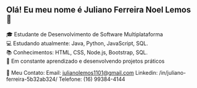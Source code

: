 ## Olá! Eu meu nome é Juliano Ferreira Noel Lemos 👋

🎓 Estudante de Desenvolvimento de Software Multiplataforma  
💻 Estudando atualmente: Java, Python, JavaScript, SQL.  
📚 Conhecimentos: HTML, CSS, Node.js, Bootstrap, SQL.    
🚀 Em constante aprendizado e desenvolvendo projetos práticos

🔗 Meu Contato:
Email: julianolemos1101@gmail.com
Linkedin: /in/juliano-ferreira-5b32ab324/
Telefone: (16) 99384-4144
